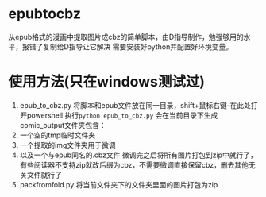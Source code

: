 # epubtocbz
从epub格式的漫画中提取图片成cbz的简单脚本，由D指导制作，勉强够用的水平，报错了复制给D指导让它解决
需要安装好python并配置好环境变量。
# 使用方法(只在windows测试过)
1. epub_to_cbz.py
将脚本和epub文件放在同一目录，shift+鼠标右键-在此处打开powershell
执行`python epub_to_cbz.py`
会在当前目录下生成comic_output文件夹包含：
  1. 一个空的tmp临时文件夹
  2. 一个提取的img文件夹用于微调
  3. 以及一个与epub同名的.cbz文件
微调完之后将所有图片打包到zip中就行了，有些阅读器不支持zip就改后缀为cbz，不需要微调直接保留cbz，删去其他无关文件就行了
2. packfromfold.py
将当前文件夹下的文件夹里面的图片打包为zip

